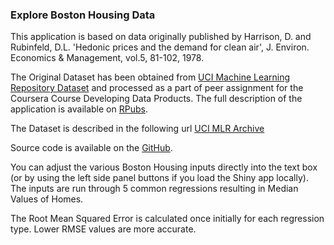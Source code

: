 ### Explore Boston Housing Data

This application is based on data originally published by Harrison, D. and Rubinfeld, D.L. 'Hedonic prices and the demand for clean air', J. Environ. Economics & Management, vol.5, 81-102, 1978.

The Original Dataset has been obtained from [UCI Machine Learning Repository Dataset](https://archive.ics.uci.edu/ml/machine-learning-databases/housing/housing.data) and processed as a part of peer assignment for the Coursera Course Developing Data Products.  The full description of the application is available on [RPubs](http://rpubs.com/bdietz77/DD-Project-BostonHousing).

The Dataset is described in the following url [UCI MLR Archive](https://archive.ics.uci.edu/ml/machine-learning-databases/housing/housing.names)

Source code is available on the [GitHub](https://github.com/bdietz707/DDP-Project).

You can adjust the various Boston Housing inputs directly into the text box (or by using the left side panel buttons if you load the Shiny app locally).  The inputs are run through 5 common regressions resulting in Median Values of Homes. 

The Root Mean Squared Error is calculated once initially for each regression type.  Lower RMSE values are more accurate.

